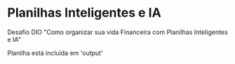 # Planilhas Inteligentes e IA
Desafio DIO "Como organizar sua vida Financeira com Planilhas Inteligentes e IA"

Planilha está incluída em 'output'
